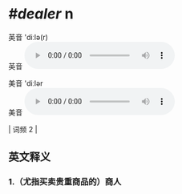 # ***\#dealer*** n
英音 'diːlə(r)  
英音
<audio src="./media/dealer1.aac" controls="controls"></audio>

美音 'diːlər  
美音
<audio src="./media/dealer2.aac" controls="controls"></audio>



| 词频 2 |  

英文释义
---
### 1.**（尤指买卖贵重商品的）商人**  


